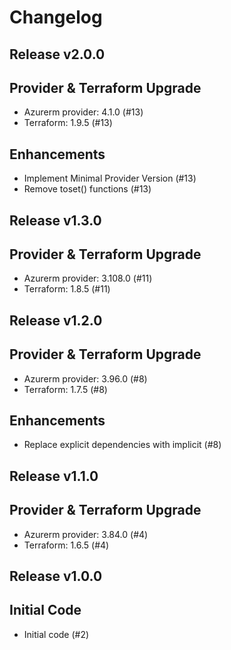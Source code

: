 # Changelog

## Release v2.0.0

## Provider & Terraform Upgrade
- Azurerm provider: 4.1.0 (#13)
- Terraform: 1.9.5 (#13)
## Enhancements
- Implement Minimal Provider Version (#13)
- Remove toset() functions (#13)
   
## Release v1.3.0

## Provider & Terraform Upgrade
- Azurerm provider: 3.108.0 (#11)
- Terraform: 1.8.5 (#11)
   
## Release v1.2.0

## Provider & Terraform Upgrade

- Azurerm provider: 3.96.0 (#8)
- Terraform: 1.7.5 (#8)

## Enhancements

- Replace explicit dependencies with implicit (#8)
   
## Release v1.1.0

## Provider & Terraform Upgrade
- Azurerm provider: 3.84.0 (#4)
- Terraform: 1.6.5 (#4)
   
## Release v1.0.0

## Initial Code

- Initial code (#2)


   